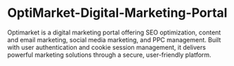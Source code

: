# OptiMarket-Digital-Marketing-Portal
Optimarket is a digital marketing portal offering SEO optimization, content and email marketing, social media marketing, and PPC management. Built with user authentication and cookie session management, it delivers powerful marketing solutions through a secure, user-friendly platform.
